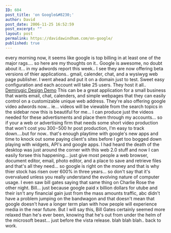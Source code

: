 ```yaml
---
ID: 604
post_title: 'on Google&#8230;'
author: David
post_date: 2006-11-25 16:52:59
post_excerpt: ""
layout: post
permalink: https://davidawindham.com/on-google/
published: true
---
```

every morning now, it seems like google is top billing in at least one of the major rags.... so here are my thoughts on it..
Google is awesome, no doubt about it...
in my adwords report this week.. I see they are now offering beta versions of thier applications.. gmail, calender, chat, and a wysiwyg web page publisher.  I went ahead and put it on a domain just to test.
Sweet easy configuration and each account will take 25 users.  They host it all..
<a href="http://partnerpage.google.com/demiurgicdesign.com">Demirugic Design Demo</a>
This can be a great application for a small business that wants email, chat, calenders, and simple webpages that they can easily control on a customizable unique web address.
They're also offering google video adwords now... ie... videos will be viewable from the search topics in the sidebar
now this is beautiful for me...  I can produce just the videos needed for these advertisments and place them through my accounts... so if your a web or advertising firm that needs some short video production that won't cost you $300-$500 hr post production, I'm easy to track down....but for now.. that's enough playtime with google's new apps and time to knock out some paying client's sites before I get too bogged down playing with widgets, API's and google apps.  I had heard the death of the desktop was just around the corner with this web 2.0 stuff and now I can easily forsee this happening... just give most people a web browser, document editor, email, photo editor, and a place to save and retrieve files and that's all they need...  so google is right on the money and that is why thier stock has risen over 600% in three years... so don't say that it's overvalued unless you really understand the evolving nature of computer usage.  I even saw bill gates saying that same thing on Charlie Rose the other night.  Bill... just because google paid x billion dollars for utube and their isn't any financial gain just from the mass amounts traffic, abc didn't have a problem jumping on the bandwagon and that doesn't mean that google doesn't have a longer term plan with how people will experience media in the near future.
But I will say this, Bill Gates certainly seemed more relaxed than he's ever been, knowing that he's out from under the helm of the microsoft beast... just before the vista release.  blah blah blah.. back to work. 